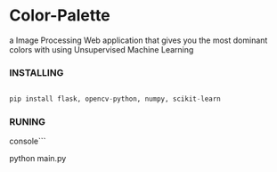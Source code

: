 # Color-Palette
a Image Processing Web application that gives you the most dominant colors with using Unsupervised Machine Learning


### INSTALLING



```python

pip install flask, opencv-python, numpy, scikit-learn

```


### RUNING

console```

python main.py

```
